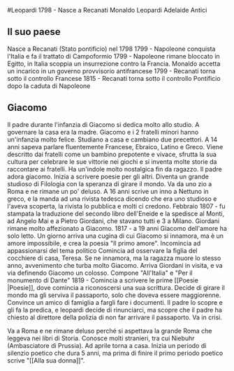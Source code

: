 #Leopardi
1798 - Nasce a Recanati
Monaldo Leopardi    Adelaide Antici


## Il suo paese
Nasce a Recanati (Stato pontificio) nel 1798
1799 - Napoleone conquista l'Italia e fa il trattato di Campoformio
1799 - Napoleone rimane bloccato in Egitto, in Italia scoppia un insurrezione contro la Francia. Monaldo accetta un incarico in un governo provvisorio antifrancese
1799 - Recanati torna sotto il controllo Francese
1815 - Recanati torna sotto il controllo Pontificio dopo la caduta di Napoleone

## Giacomo
Il padre durante l'infanzia di Giacomo si dedica molto allo studio. A governare la casa era la madre.
Giacomo e i 2 fratelli minori hanno un'infanzia molto felice. Studiano a casa e cambiano due precettori. A 14 anni sapeva parlare fluentemente Francese, Ebraico, Latino e Greco. Viene descritto dai fratelli come un bambino prepotente e vivace, sfrutta la sua cultura per celebrare le sue vittorie nei giochi e si inventa molte storie da raccontare ai fratelli.
Ha un'indole molto nostalgica fin da ragazzo. Il padre adora giacomo.
Inizia a scrivere poesie per gli altri. Diventa un grande studioso di Filologia con la speranza di girare il mondo. Va da uno zio a Roma e ne rimane un po' deluso.
A 16 anni scrive un inno a Nettuno in greco, e la manda ad una rivista tedesca dicendo che era uno studioso e l'aveva scoperta, la rivista lo pubblica e molti ci credono.
Febbraio 1807 - fu stampata la traduzione del secondo libro dell'Eneide e la spedisce al Monti, ad Angelo Mai e a Pietro Giordani, che stavano tutti e 3 a Milano. Giordani rimane molto affezionato a Giacomo.
1817 - a 19 anni Giacomo dell'amore ha solo letto. Un giorno arriva una cugina di cui Giacomo si innamora, ma è un amore impossibile, e crea la poesia "Il primo amore".
Incomincia ad appassionarsi del tema politico
Comincia ad osservare la figlia del cocchiere di casa, Teresa. Se ne innamora, ma la ragazza muore lo stesso anno, avvenimento che turba molto Giacomo.
Arriva Giordani in visita, e va via definendo Giacomo un colosso.
Compone "All'Italia" e "Per il monumento di Dante"
1819 - Comincia a scrivere le prime [[Poesie |Poesie]], dove comincia a riconoscersi una sua scrittura.
Decide di girare il mondo ma gli serviva il passaporto, solo che doveva essere maggiorenne. Convince un amico di famiglia a fargli fare i documenti. Il padre lo scopre e gli fa la predica, e leopardi decide di rinunciarci, ma scopre che il padre ha chiesto al direttore della polizia di non far arrivare il passaporto. Va in crisi.

Va a Roma e ne rimane deluso perché si aspettava la grande Roma che leggeva nei libri di Storia. Conosce molti stranieri, tra cui Niebuhr (Ambasciatore di Prussia). Ad aprile torna a casa. Inizia un periodo di silenzio poetico che dura 5 anni, ma prima di finire il primo periodo poetico scrive "[[Alla sua donna]]".